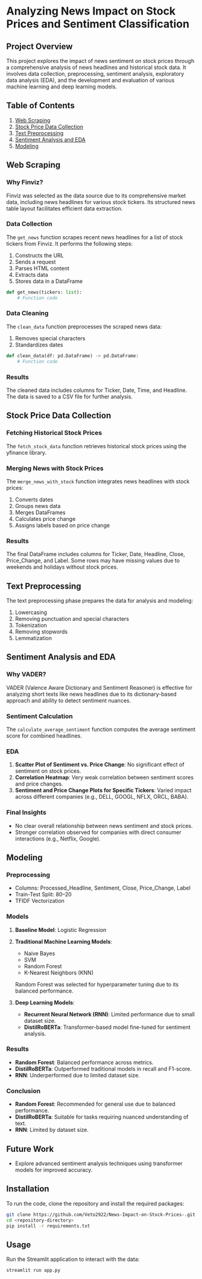 # Analyzing News Impact on Stock Prices and Sentiment Classification

## Project Overview

This project explores the impact of news sentiment on stock prices through a comprehensive analysis of news headlines and historical stock data. It involves data collection, preprocessing, sentiment analysis, exploratory data analysis (EDA), and the development and evaluation of various machine learning and deep learning models.

## Table of Contents

1. [Web Scraping](#web-scraping)
2. [Stock Price Data Collection](#stock-price-data-collection)
3. [Text Preprocessing](#text-preprocessing)
4. [Sentiment Analysis and EDA](#sentiment-analysis-and-eda)
5. [Modeling](#modeling)

## Web Scraping

### Why Finviz?

Finviz was selected as the data source due to its comprehensive market data, including news headlines for various stock tickers. Its structured news table layout facilitates efficient data extraction.

### Data Collection

The `get_news` function scrapes recent news headlines for a list of stock tickers from Finviz. It performs the following steps:
1. Constructs the URL
2. Sends a request
3. Parses HTML content
4. Extracts data
5. Stores data in a DataFrame

```python
def get_news(tickers: list):
    # Function code
```

### Data Cleaning

The `clean_data` function preprocesses the scraped news data:
1. Removes special characters
2. Standardizes dates

```python
def clean_data(df: pd.DataFrame) -> pd.DataFrame:
    # Function code
```

### Results

The cleaned data includes columns for Ticker, Date, Time, and Headline. The data is saved to a CSV file for further analysis.

## Stock Price Data Collection

### Fetching Historical Stock Prices

The `fetch_stock_data` function retrieves historical stock prices using the yfinance library.

### Merging News with Stock Prices

The `merge_news_with_stock` function integrates news headlines with stock prices:
1. Converts dates
2. Groups news data
3. Merges DataFrames
4. Calculates price change
5. Assigns labels based on price change

### Results

The final DataFrame includes columns for Ticker, Date, Headline, Close, Price_Change, and Label. Some rows may have missing values due to weekends and holidays without stock prices.

## Text Preprocessing

The text preprocessing phase prepares the data for analysis and modeling:
1. Lowercasing
2. Removing punctuation and special characters
3. Tokenization
4. Removing stopwords
5. Lemmatization

## Sentiment Analysis and EDA

### Why VADER?

VADER (Valence Aware Dictionary and Sentiment Reasoner) is effective for analyzing short texts like news headlines due to its dictionary-based approach and ability to detect sentiment nuances.

### Sentiment Calculation

The `calculate_average_sentiment` function computes the average sentiment score for combined headlines.

### EDA

1. **Scatter Plot of Sentiment vs. Price Change**: No significant effect of sentiment on stock prices.
2. **Correlation Heatmap**: Very weak correlation between sentiment scores and price changes.
3. **Sentiment and Price Change Plots for Specific Tickers**: Varied impact across different companies (e.g., DELL, GOOGL, NFLX, ORCL, BABA).

### Final Insights

- No clear overall relationship between news sentiment and stock prices.
- Stronger correlation observed for companies with direct consumer interactions (e.g., Netflix, Google).

## Modeling

### Preprocessing

- Columns: Processed_Headline, Sentiment, Close, Price_Change, Label
- Train-Test Split: 80–20
- TFIDF Vectorization

### Models

1. **Baseline Model**: Logistic Regression
2. **Traditional Machine Learning Models**:
   - Naive Bayes
   - SVM
   - Random Forest
   - K-Nearest Neighbors (KNN)

   Random Forest was selected for hyperparameter tuning due to its balanced performance.

3. **Deep Learning Models**:
   - **Recurrent Neural Network (RNN)**: Limited performance due to small dataset size.
   - **DistilRoBERTa**: Transformer-based model fine-tuned for sentiment analysis.

### Results

- **Random Forest**: Balanced performance across metrics.
- **DistilRoBERTa**: Outperformed traditional models in recall and F1-score.
- **RNN**: Underperformed due to limited dataset size.

### Conclusion

- **Random Forest**: Recommended for general use due to balanced performance.
- **DistilRoBERTa**: Suitable for tasks requiring nuanced understanding of text.
- **RNN**: Limited by dataset size.

## Future Work

- Explore advanced sentiment analysis techniques using transformer models for improved accuracy.

## Installation

To run the code, clone the repository and install the required packages:

```bash
git clone https://github.com/Veto2922/News-Impact-on-Stock-Prices-.git
cd <repository-directory>
pip install -r requirements.txt
```

## Usage

Run the Streamlit application to interact with the data:

```bash
streamlit run app.py
```

```
